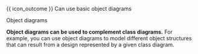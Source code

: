 <span id="prereqs"></span>

<span id="outcomes">{{ icon_outcome }} Can use basic object diagrams</span>

<span id="title">Object diagrams</span>

<div id="body">

<panel type="seamless" src="../../../uml/objectDiagrams/introduction/unit-inElsewhere-asFlat.md#main" boilerplate header="{{ icon_prereq }} UML → Object Diagrams → Introduction" alt="{{ icon_prereq }} Object Diagrams" expanded />

**Object diagrams can be used to complement class diagrams.** For example, you can use object diagrams to model different object structures that can result from a design represented by a given class diagram.

<panel type="seamless" src="../../../uml/objectDiagrams/objects/unit-inElsewhere-asFlat.md#main" boilerplate header="{{ icon_prereq }} UML → Object Diagrams → Objects" alt="{{ icon_prereq }} OD/Objects" expanded />
<panel type="seamless" src="../../../uml/objectDiagrams/associations/unit-inElsewhere-asFlat.md#main" boilerplate header="{{ icon_prereq }} UML → Object Diagrams → Associations" alt="{{ icon_prereq }} OD/Associations" expanded />

</div>

<div id="extras">
  <include src="exercisesPanel.md" boilerplate />
</div>
